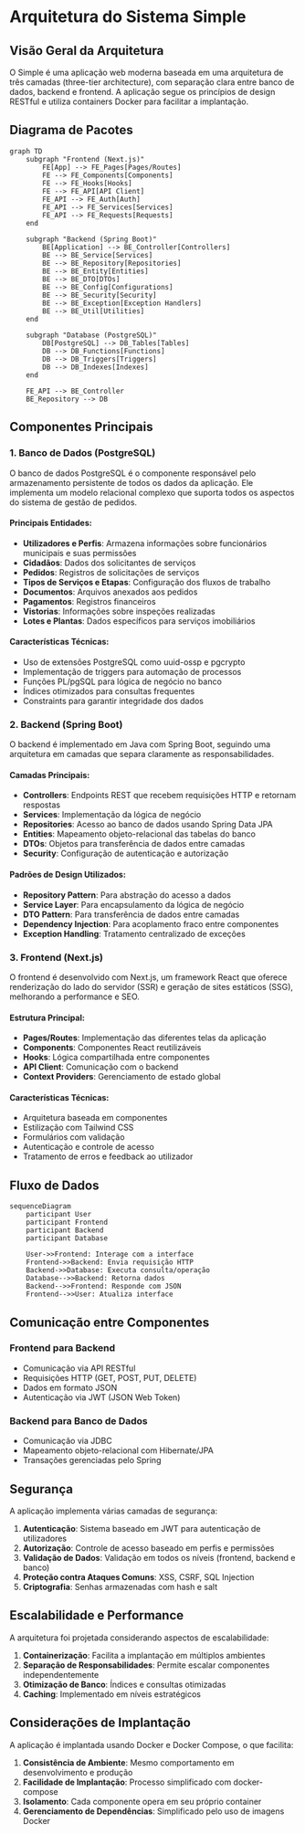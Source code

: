 # Arquitetura do Sistema Simple

## Visão Geral da Arquitetura

O Simple é uma aplicação web moderna baseada em uma arquitetura de três camadas (three-tier architecture), com separação clara entre banco de dados, backend e frontend. A aplicação segue os princípios de design RESTful e utiliza containers Docker para facilitar a implantação.

## Diagrama de Pacotes

```mermaid
graph TD
    subgraph "Frontend (Next.js)"
        FE[App] --> FE_Pages[Pages/Routes]
        FE --> FE_Components[Components]
        FE --> FE_Hooks[Hooks]
        FE --> FE_API[API Client]
        FE_API --> FE_Auth[Auth]
        FE_API --> FE_Services[Services]
        FE_API --> FE_Requests[Requests]
    end

    subgraph "Backend (Spring Boot)"
        BE[Application] --> BE_Controller[Controllers]
        BE --> BE_Service[Services]
        BE --> BE_Repository[Repositories]
        BE --> BE_Entity[Entities]
        BE --> BE_DTO[DTOs]
        BE --> BE_Config[Configurations]
        BE --> BE_Security[Security]
        BE --> BE_Exception[Exception Handlers]
        BE --> BE_Util[Utilities]
    end

    subgraph "Database (PostgreSQL)"
        DB[PostgreSQL] --> DB_Tables[Tables]
        DB --> DB_Functions[Functions]
        DB --> DB_Triggers[Triggers]
        DB --> DB_Indexes[Indexes]
    end

    FE_API --> BE_Controller
    BE_Repository --> DB
```

## Componentes Principais

### 1. Banco de Dados (PostgreSQL)

O banco de dados PostgreSQL é o componente responsável pelo armazenamento persistente de todos os dados da aplicação. Ele implementa um modelo relacional complexo que suporta todos os aspectos do sistema de gestão de pedidos.

#### Principais Entidades:
- **Utilizadores e Perfis**: Armazena informações sobre funcionários municipais e suas permissões
- **Cidadãos**: Dados dos solicitantes de serviços
- **Pedidos**: Registros de solicitações de serviços
- **Tipos de Serviços e Etapas**: Configuração dos fluxos de trabalho
- **Documentos**: Arquivos anexados aos pedidos
- **Pagamentos**: Registros financeiros
- **Vistorias**: Informações sobre inspeções realizadas
- **Lotes e Plantas**: Dados específicos para serviços imobiliários

#### Características Técnicas:
- Uso de extensões PostgreSQL como uuid-ossp e pgcrypto
- Implementação de triggers para automação de processos
- Funções PL/pgSQL para lógica de negócio no banco
- Índices otimizados para consultas frequentes
- Constraints para garantir integridade dos dados

### 2. Backend (Spring Boot)

O backend é implementado em Java com Spring Boot, seguindo uma arquitetura em camadas que separa claramente as responsabilidades.

#### Camadas Principais:
- **Controllers**: Endpoints REST que recebem requisições HTTP e retornam respostas
- **Services**: Implementação da lógica de negócio
- **Repositories**: Acesso ao banco de dados usando Spring Data JPA
- **Entities**: Mapeamento objeto-relacional das tabelas do banco
- **DTOs**: Objetos para transferência de dados entre camadas
- **Security**: Configuração de autenticação e autorização

#### Padrões de Design Utilizados:
- **Repository Pattern**: Para abstração do acesso a dados
- **Service Layer**: Para encapsulamento da lógica de negócio
- **DTO Pattern**: Para transferência de dados entre camadas
- **Dependency Injection**: Para acoplamento fraco entre componentes
- **Exception Handling**: Tratamento centralizado de exceções

### 3. Frontend (Next.js)

O frontend é desenvolvido com Next.js, um framework React que oferece renderização do lado do servidor (SSR) e geração de sites estáticos (SSG), melhorando a performance e SEO.

#### Estrutura Principal:
- **Pages/Routes**: Implementação das diferentes telas da aplicação
- **Components**: Componentes React reutilizáveis
- **Hooks**: Lógica compartilhada entre componentes
- **API Client**: Comunicação com o backend
- **Context Providers**: Gerenciamento de estado global

#### Características Técnicas:
- Arquitetura baseada em componentes
- Estilização com Tailwind CSS
- Formulários com validação
- Autenticação e controle de acesso
- Tratamento de erros e feedback ao utilizador

## Fluxo de Dados

```mermaid
sequenceDiagram
    participant User
    participant Frontend
    participant Backend
    participant Database
    
    User->>Frontend: Interage com a interface
    Frontend->>Backend: Envia requisição HTTP
    Backend->>Database: Executa consulta/operação
    Database-->>Backend: Retorna dados
    Backend-->>Frontend: Responde com JSON
    Frontend-->>User: Atualiza interface
```

## Comunicação entre Componentes

### Frontend para Backend
- Comunicação via API RESTful
- Requisições HTTP (GET, POST, PUT, DELETE)
- Dados em formato JSON
- Autenticação via JWT (JSON Web Token)

### Backend para Banco de Dados
- Comunicação via JDBC
- Mapeamento objeto-relacional com Hibernate/JPA
- Transações gerenciadas pelo Spring

## Segurança

A aplicação implementa várias camadas de segurança:

1. **Autenticação**: Sistema baseado em JWT para autenticação de utilizadores
2. **Autorização**: Controle de acesso baseado em perfis e permissões
3. **Validação de Dados**: Validação em todos os níveis (frontend, backend e banco)
4. **Proteção contra Ataques Comuns**: XSS, CSRF, SQL Injection
5. **Criptografia**: Senhas armazenadas com hash e salt

## Escalabilidade e Performance

A arquitetura foi projetada considerando aspectos de escalabilidade:

1. **Containerização**: Facilita a implantação em múltiplos ambientes
2. **Separação de Responsabilidades**: Permite escalar componentes independentemente
3. **Otimização de Banco**: Índices e consultas otimizadas
4. **Caching**: Implementado em níveis estratégicos

## Considerações de Implantação

A aplicação é implantada usando Docker e Docker Compose, o que facilita:

1. **Consistência de Ambiente**: Mesmo comportamento em desenvolvimento e produção
2. **Facilidade de Implantação**: Processo simplificado com docker-compose
3. **Isolamento**: Cada componente opera em seu próprio container
4. **Gerenciamento de Dependências**: Simplificado pelo uso de imagens Docker
